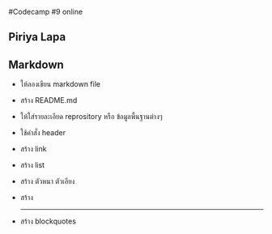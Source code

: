 #Codecamp #9 online
## Piriya Lapa 
## Markdown

- ให้ลองเขียน markdown file

- สร้าง README.md

- ให้ใส่รายละเอียด reprository หรือ ข้อมูลพื้นฐานต่างๆ

- ใช้คำสั่ง header

- สร้าง link

- สร้าง list

- สร้าง ตัวหนา ตัวเอียง

- สร้าง <hr>

- สร้าง blockquotes

